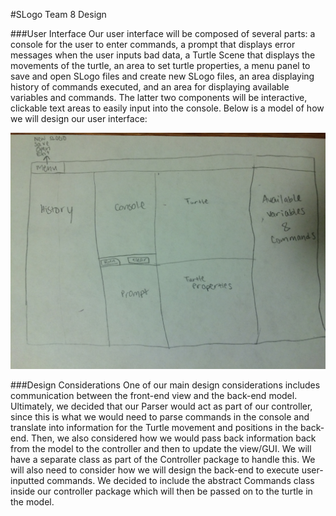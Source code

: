 #SLogo Team 8 Design

###User Interface
Our user interface will be composed of several parts: a console for the user to enter commands, a prompt that displays error messages when the user inputs bad data, a Turtle Scene that displays the movements of the turtle, an area to set turtle properties, a menu panel to save and open SLogo files and create new SLogo files, an area displaying history of commands executed, and an area for displaying available variables and commands. The latter two components will be interactive, clickable text areas to easily input into the console. Below is a model of how we will design our user interface:

![This is cool, too bad you can't see it](SlogoUI.JPG "Main Screen")


###Design Considerations
One of our main design considerations includes communication between the front-end view and the back-end model. Ultimately, we decided that our Parser would act as part of our controller, since this is what we would need to parse commands in the console and translate into information for the Turtle movement and positions in the back-end. Then, we also considered how we would pass back information back from the model to the controller and then to update the view/GUI. We will have a separate class as part of the Controller package to handle this. We will also need to consider how we will design the back-end to execute user-inputted commands. We decided to include the abstract Commands class inside our controller package which will then be passed on to the turtle in the model.
